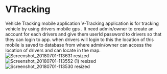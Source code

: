 # VTracking
Vehicle Tracking mobile application
V-Tracking application is for tracking vehicle by using drivers mobile gps .
It need admin/owner to create an account for each drivers and give them userId password to drivers so that they can login to app.
when drivers will login to this the location of this mobile is saved to database from where admin/owner can access the location of drivers and can locate in the map.
![Screenshot_20180701-113631 resized](https://user-images.githubusercontent.com/23522319/54379628-c6339080-46af-11e9-9358-90cb1fe0ac1e.png) ![Screenshot_20180701-113552 (1) resized](https://user-images.githubusercontent.com/23522319/54435928-9b047c00-4757-11e9-9cca-de830e8e9b7d.png) ![Screenshot_20180701-113530 resized](https://user-images.githubusercontent.com/23522319/54436059-dacb6380-4757-11e9-8c95-acd045a8c4d2.png)



